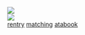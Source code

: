 ![](https://komarev.com/ghpvc/?username=cielomort&label=♰‎‎‎‎&style=flat&color=a349a3&base=8400)  
![](https://file.garden/aDT0Ck-AL1_uKJ4P/rentry%20pictures/deviate)  
[rentry](https://rentry.co/prsk) ‎[matching](https://rentry.co/foam)‎ ‎‎‎‎‎[atabook](https://flux.atabook.org/)
